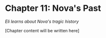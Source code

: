# Chapter 11: Nova's Past

*Eli learns about Nova's tragic history*

[Chapter content will be written here]